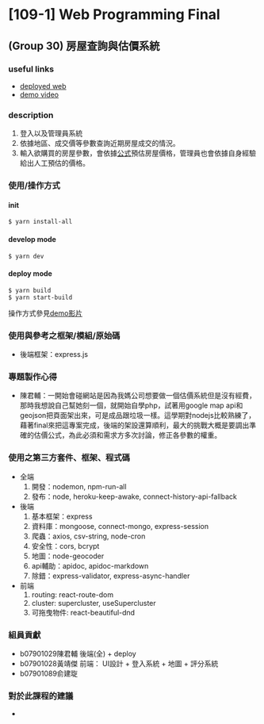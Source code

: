 # [109-1] Web Programming Final 
## (Group 30) 房屋查詢與估價系統
### useful links
* [deployed web](https://houses-valuation.herokuapp.com/)
* [demo video](#)
### description
1. 登入以及管理員系統
2. 依據地區、成交價等參數查詢近期房屋成交的情況。
3. 輸入欲購買的房屋參數，會依據[公式](https://github.com/Claude0311/web-final/tree/main/backend#估價公式)預估房屋價格，管理員也會依據自身經驗給出人工預估的價格。
### 使用/操作方式
#### init
```
$ yarn install-all
```
#### develop mode
```
$ yarn dev
```
#### deploy mode
```
$ yarn build
$ yarn start-build
```
操作方式參見[demo影片](#useful-links)
### 使用與參考之框架/模組/原始碼
* 後端框架：express.js
### 專題製作心得
* 陳君輔：一開始會碰網站是因為我媽公司想要做一個估價系統但是沒有經費，那時我想說自己幫她刻一個，就開始自學php，試著用google map api和geojson把頁面架出來，可是成品跟垃圾一樣。這學期對nodejs比較熟練了，藉著final來把這專案完成，後端的架設還算順利，最大的挑戰大概是要調出準確的估價公式，為此必須和需求方多次討論，修正各參數的權重。
### 使用之第三方套件、框架、程式碼
* 全端
    1. 開發：nodemon, npm-run-all
    2. 發布：node, heroku-keep-awake, connect-history-api-fallback
* 後端
    1. 基本框架：express
    2. 資料庫：mongoose, connect-mongo, express-session
    3. 爬蟲：axios, csv-string, node-cron
    4. 安全性：cors, bcrypt
    5. 地圖：node-geocoder
    6. api輔助：apidoc, apidoc-markdown
    7. 除錯：express-validator, express-async-handler
* 前端
    1. routing: react-route-dom
    2. cluster: supercluster, useSupercluster
    3. 可拖曳物件: react-beautiful-dnd
### 組員貢獻
* b07901029陳君輔
後端(全) + deploy
* b07901028黃靖傑
前端： UI設計 + 登入系統 + 地圖 + 評分系統
* b07901089俞建琁

### 對於此課程的建議
* 